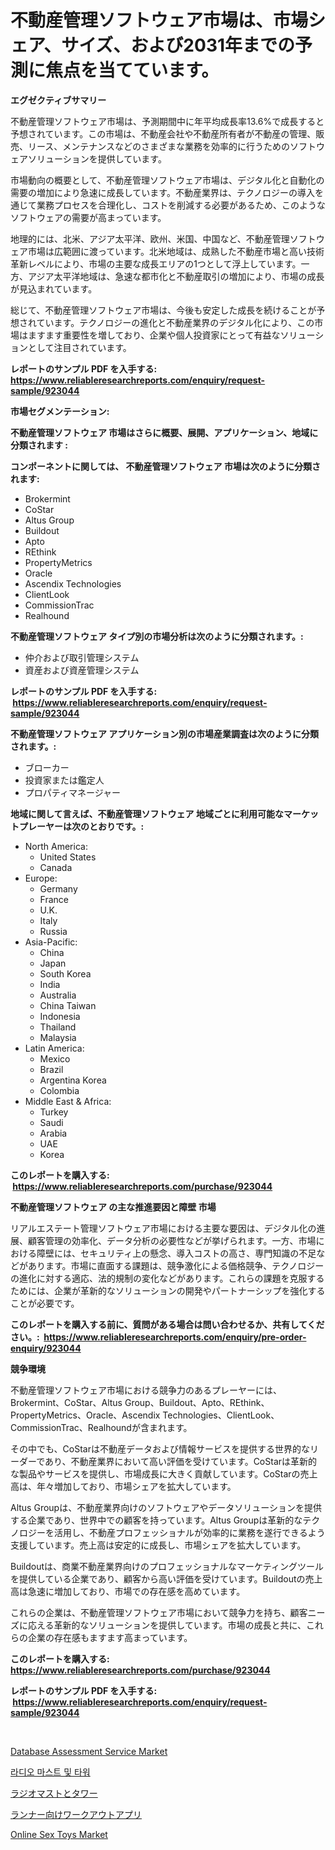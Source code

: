 <p><h1>不動産管理ソフトウェア市場は、市場シェア、サイズ、および2031年までの予測に焦点を当てています。</h1></p><p><strong>エグゼクティブサマリー</strong></p>
<p><p>不動産管理ソフトウェア市場は、予測期間中に年平均成長率13.6%で成長すると予想されています。この市場は、不動産会社や不動産所有者が不動産の管理、販売、リース、メンテナンスなどのさまざまな業務を効率的に行うためのソフトウェアソリューションを提供しています。</p><p>市場動向の概要として、不動産管理ソフトウェア市場は、デジタル化と自動化の需要の増加により急速に成長しています。不動産業界は、テクノロジーの導入を通じて業務プロセスを合理化し、コストを削減する必要があるため、このようなソフトウェアの需要が高まっています。</p><p>地理的には、北米、アジア太平洋、欧州、米国、中国など、不動産管理ソフトウェア市場は広範囲に渡っています。北米地域は、成熟した不動産市場と高い技術革新レベルにより、市場の主要な成長エリアの1つとして浮上しています。一方、アジア太平洋地域は、急速な都市化と不動産取引の増加により、市場の成長が見込まれています。</p><p>総じて、不動産管理ソフトウェア市場は、今後も安定した成長を続けることが予想されています。テクノロジーの進化と不動産業界のデジタル化により、この市場はますます重要性を増しており、企業や個人投資家にとって有益なソリューションとして注目されています。</p></p>
<p><strong>レポートのサンプル PDF を入手する: <a href="https://www.reliableresearchreports.com/enquiry/request-sample/923044">https://www.reliableresearchreports.com/enquiry/request-sample/923044</a></strong></p>
<p><strong>市場セグメンテーション:</strong></p>
<p><strong> 不動産管理ソフトウェア 市場はさらに概要、展開、アプリケーション、地域に分類されます :</strong></p>
<p><strong>コンポーネントに関しては、 不動産管理ソフトウェア 市場は次のように分類されます: &nbsp;</strong></p>
<p><ul><li>Brokermint</li><li>CoStar</li><li>Altus Group</li><li>Buildout</li><li>Apto</li><li>REthink</li><li>PropertyMetrics</li><li>Oracle</li><li>Ascendix Technologies</li><li>ClientLook</li><li>CommissionTrac</li><li>Realhound</li></ul></p>
<p><strong> 不動産管理ソフトウェア タイプ別の市場分析は次のように分類されます。:</strong></p>
<p><ul><li>仲介および取引管理システム</li><li>資産および資産管理システム</li></ul></p>
<p><strong>レポートのサンプル PDF を入手する: &nbsp;<a href="https://www.reliableresearchreports.com/enquiry/request-sample/923044">https://www.reliableresearchreports.com/enquiry/request-sample/923044</a></strong></p>
<p><strong> 不動産管理ソフトウェア アプリケーション別の市場産業調査は次のように分類されます。:</strong></p>
<p><ul><li>ブローカー</li><li>投資家または鑑定人</li><li>プロパティマネージャー</li></ul></p>
<p><strong>地域に関して言えば、不動産管理ソフトウェア 地域ごとに利用可能なマーケットプレーヤーは次のとおりです。:</strong></p>
<p><ul>
    <li>
        North America:
        <ul>
            <li>United States</li>
            <li>Canada</li>
        </ul>
    </li>
    <li>
        Europe:
        <ul>
            <li>Germany</li>
            <li>France</li>
            <li>U.K.</li>
            <li>Italy</li>
            <li>Russia</li>
        </ul>
    </li>
    <li>
        Asia-Pacific:
        <ul>
            <li>China</li>
            <li>Japan</li>
            <li>South Korea</li>
            <li>India</li>
            <li>Australia</li>
            <li>China Taiwan</li>
            <li>Indonesia</li>
            <li>Thailand</li>
            <li>Malaysia</li>
        </ul>
    </li>
    <li>
        Latin America:
        <ul>
            <li>Mexico</li>
            <li>Brazil</li>
            <li>Argentina Korea</li>
            <li>Colombia</li>
        </ul>
    </li>
    <li>
        Middle East & Africa:
        <ul>
            <li>Turkey</li>
            <li>Saudi</li>
            <li>Arabia</li>
            <li>UAE</li>
            <li>Korea</li>
        </ul>
    </li>
    </ul></p>
<p><strong>このレポートを購入する: &nbsp;<a href="https://www.reliableresearchreports.com/purchase/923044">https://www.reliableresearchreports.com/purchase/923044</a></strong></p>
<p><strong>不動産管理ソフトウェア の主な推進要因と障壁 市場</strong></p>
<p><p>リアルエステート管理ソフトウェア市場における主要な要因は、デジタル化の進展、顧客管理の効率化、データ分析の必要性などが挙げられます。一方、市場における障壁には、セキュリティ上の懸念、導入コストの高さ、専門知識の不足などがあります。市場に直面する課題は、競争激化による価格競争、テクノロジーの進化に対する適応、法的規制の変化などがあります。これらの課題を克服するためには、企業が革新的なソリューションの開発やパートナーシップを強化することが必要です。</p></p>
<p><strong>このレポートを購入する前に、質問がある場合は問い合わせるか、共有してください。:&nbsp; <a href="https://www.reliableresearchreports.com/enquiry/pre-order-enquiry/923044">https://www.reliableresearchreports.com/enquiry/pre-order-enquiry/923044</a></strong></p>
<p><strong>競争環境</strong></p>
<p><p>不動産管理ソフトウェア市場における競争力のあるプレーヤーには、Brokermint、CoStar、Altus Group、Buildout、Apto、REthink、PropertyMetrics、Oracle、Ascendix Technologies、ClientLook、CommissionTrac、Realhoundが含まれます。 </p><p>その中でも、CoStarは不動産データおよび情報サービスを提供する世界的なリーダーであり、不動産業界において高い評価を受けています。CoStarは革新的な製品やサービスを提供し、市場成長に大きく貢献しています。CoStarの売上高は、年々増加しており、市場シェアを拡大しています。</p><p>Altus Groupは、不動産業界向けのソフトウェアやデータソリューションを提供する企業であり、世界中での顧客を持っています。Altus Groupは革新的なテクノロジーを活用し、不動産プロフェッショナルが効率的に業務を遂行できるよう支援しています。売上高は安定的に成長し、市場シェアを拡大しています。</p><p>Buildoutは、商業不動産業界向けのプロフェッショナルなマーケティングツールを提供している企業であり、顧客から高い評価を受けています。Buildoutの売上高は急速に増加しており、市場での存在感を高めています。</p><p>これらの企業は、不動産管理ソフトウェア市場において競争力を持ち、顧客ニーズに応える革新的なソリューションを提供しています。市場の成長と共に、これらの企業の存在感もますます高まっています。</p></p>
<p><strong>このレポートを購入する: &nbsp; <a href="https://www.reliableresearchreports.com/purchase/923044">https://www.reliableresearchreports.com/purchase/923044</a></strong></p>
<p><strong>レポートのサンプル PDF を入手する: &nbsp;<a href="https://www.reliableresearchreports.com/enquiry/request-sample/923044">https://www.reliableresearchreports.com/enquiry/request-sample/923044</a></strong><strong></strong></p>
<p>&nbsp;</p>
<p><p><a href="https://issuu.com/reportprime-2/docs/database-assessment-service-market-size-2030.pptx">Database Assessment Service Market</a></p><p><a href="https://github.com/laholand/Market-Research-Report-List-2/blob/main/4276404182637.md">라디오 마스트 및 타워</a></p><p><a href="https://github.com/lababdou/Market-Research-Report-List-2/blob/main/1681895182642.md">ラジオマストとタワー</a></p><p><a href="https://github.com/mohamedbakry57/Market-Research-Report-List-2/blob/main/2372192182641.md">ランナー向けワークアウトアプリ</a></p><p><a href="https://issuu.com/reportprime-2/docs/online-sex-toys-market-size-2030.pptx">Online Sex Toys Market</a></p></p>